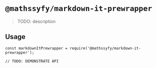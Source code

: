 # `@mathssyfy/markdown-it-prewrapper`

> TODO: description

## Usage

```
const markdownItPrewrapper = require('@mathssyfy/markdown-it-prewrapper');

// TODO: DEMONSTRATE API
```

